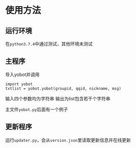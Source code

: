 # 使用方法
## 运行环境
在`python3.7.4`中通过测试，其他环境未测试
## 主程序
导入yobot并调用
```
import yobot
txtlist = yobot.yobot(groupid, qqid, nickname, msg)
```
输入四个参数均为字符串
输出为list包含若干个字符串

主文件`yobot.py`后面有一个例子

## 更新程序
运行`updater.py`，会从`version.json`里读取更新信息并在线更新